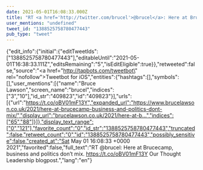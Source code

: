 ```yaml
---
date: 2021-05-01T16:08:33.000Z
title: "RT <a href='http://twitter.com/brucel'>@brucel</a>: Here at Brucecamp, business and politics don’t mix.  https://t.co/oBV01mF13Y Our Thought Leadership blogpost.″"
user_mentions: "undefined"
tweet_id: "1388525758780477443"
pub_type: "tweet"
---
```

{"edit_info":{"initial":{"editTweetIds":["1388525758780477443"],"editableUntil":"2021-05-01T16:38:33.111Z","editsRemaining":"5","isEditEligible":true}},"retweeted":false,"source":"<a href=\"http://tapbots.com/tweetbot\" rel=\"nofollow\">Tweetbot for iΟS</a>","entities":{"hashtags":[],"symbols":[],"user_mentions":[{"name":"Bruce Lawson","screen_name":"brucel","indices":["3","10"],"id_str":"409823","id":"409823"}],"urls":[{"url":"https://t.co/oBV01mF13Y","expanded_url":"https://www.brucelawson.co.uk/2021/here-at-brucecamp-business-and-politics-dont-mix/","display_url":"brucelawson.co.uk/2021/here-at-b…","indices":["65","88"]}]},"display_text_range":["0","121"],"favorite_count":"0","id_str":"1388525758780477443","truncated":false,"retweet_count":"0","id":"1388525758780477443","possibly_sensitive":false,"created_at":"Sat May 01 16:08:33 +0000 2021","favorited":false,"full_text":"RT @brucel: Here at Brucecamp, business and politics don’t mix.  https://t.co/oBV01mF13Y Our Thought Leadership blogpost.","lang":"en"}
